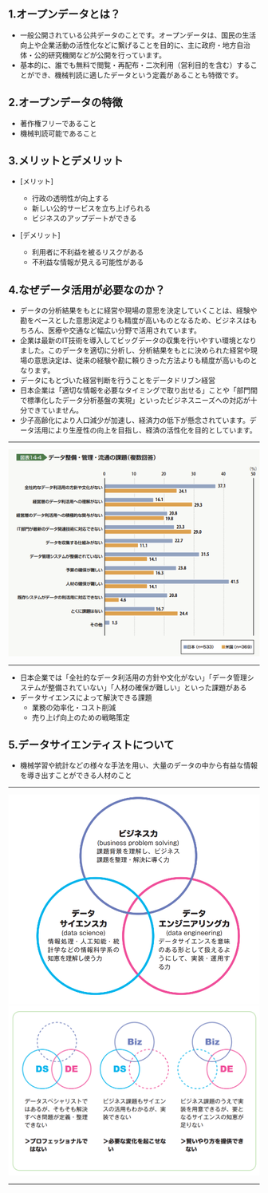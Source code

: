## 1.オープンデータとは？
- 一般公開されている公共データのことです。オープンデータは、国民の生活向上や企業活動の活性化などに繋げることを目的に、主に政府・地方自治体・公的研究機関などが公開を行っています。
- 基本的に、誰でも無料で閲覧・再配布・二次利用（営利目的を含む）することができ、機械判読に適したデータという定義があることも特徴です。

## 2.オープンデータの特徴
- 著作権フリーであること
- 機械判読可能であること

## 3.メリットとデメリット
- [メリット]
  - 行政の透明性が向上する
  - 新しい公的サービスを立ち上げられる
  - ビジネスのアップデートができる

- [デメリット]
  - 利用者に不利益を被るリスクがある
  - 不利益な情報が見える可能性がある

## 4.なぜデータ活用が必要なのか？
- データの分析結果をもとに経営や現場の意思を決定していくことは、経験や勘をベースとした意思決定よりも精度が高いものとなるため、ビジネスはもちろん、医療や交通など幅広い分野で活用されています。
- 企業は最新のIT技術を導入してビッグデータの収集を行いやすい環境となりました。このデータを適切に分析し、分析結果をもとに決められた経営や現場の意思決定は、従来の経験や勘に頼りきった方法よりも精度が高いものとなります。
- データにもとづいた経営判断を行うことをデータドリブン経営
- 日本企業は「適切な情報を必要なタイミングで取り出せる」ことや「部門間で標準化したデータ分析基盤の実現」といったビジネスニーズへの対応が十分できていません。
- 少子高齢化により人口減少が加速し、経済力の低下が懸念されています。データ活用により生産性の向上を目指し、経済の活性化を目的としています。
<hr>

![日米のデータ整理の課題](./img/img01.png)
<hr>

- 日本企業では「全社的なデータ利活用の方針や文化がない」「データ管理システムが整備されていない」「人材の確保が難しい」といった課題がある
- データサイエンスによって解決できる課題
  - 業務の効率化・コスト削減
  - 売り上げ向上のための戦略策定

## 5.データサイエンティストについて
  - 機械学習や統計などの様々な手法を用い、大量のデータの中から有益な情報を導き出すことができる人材のこと
<hr>

![データサイエンティストの３つのスキル](./img/img02.png)
![３つのスキルは欠けてはならない](./img/img03.png)
<hr>

